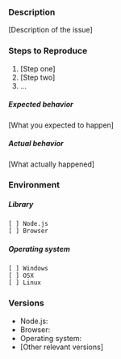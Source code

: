 ### Description

[Description of the issue]

### Steps to Reproduce

1. [Step one]
2. [Step two]
3. ...

##### Expected behavior

[What you expected to happen]

##### Actual behavior

[What actually happened]

### Environment

##### Library
```
[ ] Node.js
[ ] Browser
```
##### Operating system
```
[ ] Windows
[ ] OSX
[ ] Linux
```
### Versions

* Node.js: 
* Browser: 
* Operating system: 
* [Other relevant versions]